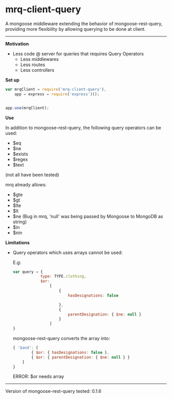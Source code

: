 # mrq-client-query
A mongoose middleware extending the behavior of mongoose-rest-query, providing more flexibility by allowing querying to be done at client.

----------

**Motivation**
- Less code @ server for queries that requires Query Operators
    - Less middlewares
    - Less routes
    - Less controllers

**Set up**
```js
var mrqClient = require('mrq-client-query'),
    app = express = require('express')();


app.use(mrqClient);
```

**Use**

In addition to mongoose-rest-query, the following query operators can be used:
- $eq
- $ne
- $exists
- $regex
- $text

(not all have been tested)

mrq already allows:
- $gte
- $gt
- $lte
- $lt
- $ne (Bug in mrq, 'null' was being passed by Mongoose to MongoDB as string)
- $in
- $nin

**Limitations**
- Query operators which uses arrays cannot be used:

    E.g:

    ```js
    var query = {
                type: TYPE.clothing,
                $or:
                    [
                        {
                            hasDesignations: false

                        },
                        {
                            parentDesignation: { $ne: null }
                        }
                    ]
    }
    
    ```

    mongoose-rest-query converts the array into:
    ```js
    { '$and': [ 
            { $or: { hasDesignations: false }, 
            { $or: { parentDesignation: { $ne: null } }
        ]
    }
    ```
    ERROR: $or needs array
    

----------

Version of mongoose-rest-query tested: 0.1.6